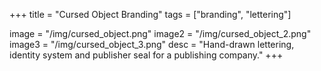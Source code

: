 +++
title = "Cursed Object Branding"
tags = ["branding", "lettering"]

image = "/img/cursed_object.png"
image2 = "/img/cursed_object_2.png"
image3 = "/img/cursed_object_3.png"
desc = "Hand-drawn lettering, identity system and publisher seal for a publishing company."
+++
